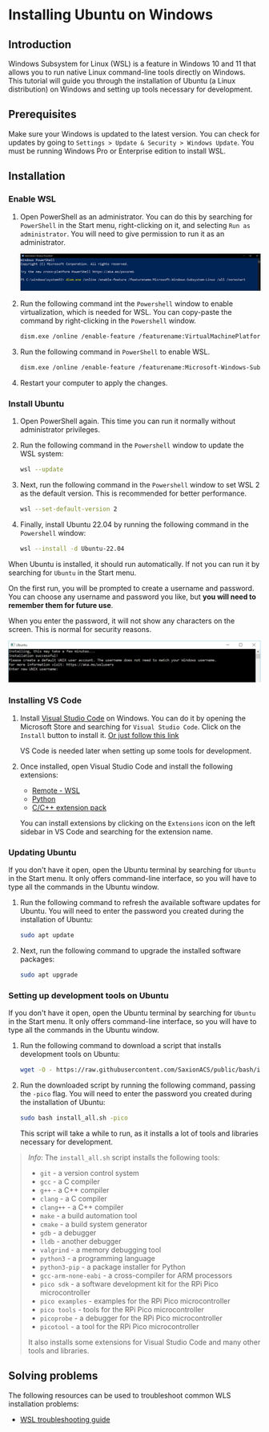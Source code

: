 # Installing Ubuntu on Windows

## Introduction

Windows Subsystem for Linux (WSL) is a feature in Windows 10 and 11 that allows you to run native Linux command-line tools directly on Windows. This tutorial will guide you through the installation of Ubuntu (a Linux distribution) on Windows and setting up tools necessary for development.

## Prerequisites

Make sure your Windows is updated to the latest version. You can check for updates by going to `Settings > Update & Security > Windows Update`. You must be running Windows Pro or Enterprise edition to install WSL.

## Installation

### Enable WSL

1. Open PowerShell as an administrator. You can do this by searching for `PowerShell` in the Start menu, right-clicking on it, and selecting `Run as administrator`. You will need to give permission to run it as an administrator.

    ![PowerShell](wsl_01.PNG)

2. Run the following command int the `Powershell` window to enable virtualization, which is needed for WSL. You can copy-paste the command by right-clicking in the `Powershell` window.

    ```bash
    dism.exe /online /enable-feature /featurename:VirtualMachinePlatform /all /norestart
    ```

3. Run the following command in `PowerShell` to enable WSL.

    ```bash
    dism.exe /online /enable-feature /featurename:Microsoft-Windows-Subsystem-Linux /all /norestart
    ```

4. Restart your computer to apply the changes.

### Install Ubuntu

1. Open PowerShell again. This time you can run it normally without administrator privileges.

2. Run the following command in the `Powershell` window to update the WSL system:

    ```bash
    wsl --update
    ```

3. Next, run the following command in the `Powershell` window to set WSL 2 as the default version. This is recommended for better performance.

    ```bash
    wsl --set-default-version 2
    ```

4. Finally, install Ubuntu 22.04 by running the following command in the `Powershell` window:

    ```bash
    wsl --install -d Ubuntu-22.04
    ```

When Ubuntu is installed, it should run automatically. If not you can run it by searching for `Ubuntu` in the Start menu.

On the first run, you will be prompted to create a username and password. You can choose any username and password you like, but **you will need to remember them for future use**.

When you enter the password, it will not show any characters on the screen. This is normal for security reasons.

![Ubuntu Installation](wsl_02.PNG)

### Installing VS Code

1. Install [Visual Studio Code](https://code.visualstudio.com/) on Windows. You can do it by opening the Microsoft Store and searching for `Visual Studio Code`. Click on the `Install` button to install it. [Or just follow this link](https://apps.microsoft.com/detail/xp9khm4bk9fz7q)

    VS Code is needed later when setting up some tools for development.

2. Once installed, open Visual Studio Code and install the following extensions:

    - [Remote - WSL](https://marketplace.visualstudio.com/items?itemName=ms-vscode-remote.remote-wsl)
    - [Python](https://marketplace.visualstudio.com/items?itemName=ms-python.python)
    - [C/C++ extension pack](https://marketplace.visualstudio.com/items?itemName=ms-vscode.cpptools-extension-pack)

    You can install extensions by clicking on the `Extensions` icon on the left sidebar in VS Code and searching for the extension name.

### Updating Ubuntu

If you don't have it open, open the Ubuntu terminal by searching for `Ubuntu` in the Start menu. It only offers command-line interface, so you will have to type all the commands in the Ubuntu window.

1. Run the following command to refresh the available software updates for Ubuntu. You will need to enter the password you created during the installation of Ubuntu:

    ```bash
    sudo apt update
    ```

2. Next, run the following command to upgrade the installed software packages:

    ```bash
    sudo apt upgrade
    ```

### Setting up development tools on Ubuntu

If you don't have it open, open the Ubuntu terminal by searching for `Ubuntu` in the Start menu. It only offers command-line interface, so you will have to type all the commands in the Ubuntu window.


1. Run the following command to download a script that installs development tools on Ubuntu:

    ```bash
    wget -O - https://raw.githubusercontent.com/SaxionACS/public/bash/install_all.sh 
    ```

2. Run the downloaded script by running the following command, passing the `-pico` flag. You will need to enter the password you created during the installation of Ubuntu:

    ```bash
    sudo bash install_all.sh -pico
    ```

    This script will take a while to run, as it installs a lot of tools and libraries necessary for development.

> *Info*: The `install_all.sh` script installs the following tools:
> - `git` - a version control system
> - `gcc` - a C compiler
> - `g++` - a C++ compiler
> - `clang` - a C compiler
> - `clang++` - a C++ compiler
> - `make` - a build automation tool
> - `cmake` - a build system generator
> - `gdb` - a debugger
> - `lldb` - another debugger
> - `valgrind` - a memory debugging tool
> - `python3` - a programming language
> - `python3-pip` - a package installer for Python
> - `gcc-arm-none-eabi` - a cross-compiler for ARM processors
> - `pico sdk` - a software development kit for the RPi Pico microcontroller
> - `pico examples` - examples for the RPi Pico microcontroller
> - `pico tools` - tools for the RPi Pico microcontroller
> - `picoprobe` - a debugger for the RPi Pico microcontroller
> - `picotool` - a tool for the RPi Pico microcontroller
>
> It also installs some extensions for Visual Studio Code and many other tools and libraries.


## Solving problems

The following resources can be used to troubleshoot common WLS installation problems:

- [WSL troubleshooting guide](https://docs.microsoft.com/en-us/windows/wsl/troubleshooting)
